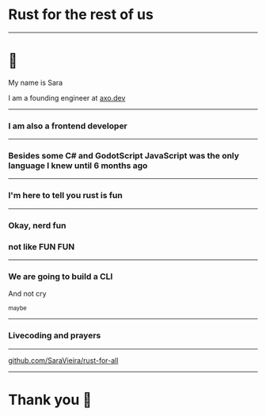 # Rust for the rest of us

---

# 👋

My name is Sara

I am a founding engineer at [axo.dev](https://axo.dev)

---

### I am also a frontend developer

---

### Besides some C# and GodotScript JavaScript was the only language I knew until 6 months ago

---

### I'm here to tell you rust is fun

---

### Okay, nerd fun

### not like FUN FUN

---

### We are going to build a CLI

And not cry

<small>maybe</small>

---

### Livecoding and prayers

---

[github.com/SaraVieira/rust-for-all](https://github.com/SaraVieira/rust-for-all)

---

# Thank you 🙌
